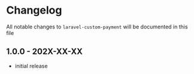 # Changelog

All notable changes to `laravel-custom-payment` will be documented in this file

## 1.0.0 - 202X-XX-XX

- initial release
